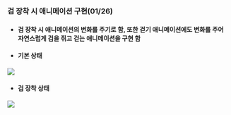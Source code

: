 ### 검 장착 시 애니메이션 구현(01/26)

+ #### 검 장착 시 애니메이션의 변화를 주기로 함, 또한 걷기 애니메이션에도 변화를 주어 자연스럽게 검을 쥐고 걷는 애니메이션을 구현 함

+ #### 기본 상태
![](https://github.com/kimeorua/kimeorua.github.io/blob/main/img/%EB%AC%B4%EA%B8%B0x.gif?raw=true)

+ #### 검 장착 상태
![](https://github.com/kimeorua/kimeorua.github.io/blob/main/img/%EA%B2%80.gif?raw=true)
